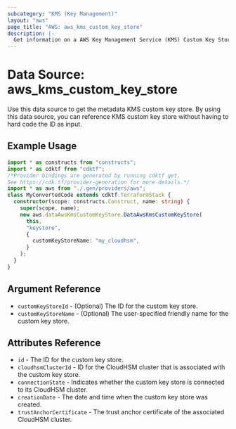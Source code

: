 ```yaml
---
subcategory: "KMS (Key Management)"
layout: "aws"
page_title: "AWS: aws_kms_custom_key_store"
description: |-
  Get information on a AWS Key Management Service (KMS) Custom Key Store
---
```


# Data Source: aws_kms_custom_key_store

Use this data source to get the metadata KMS custom key store.
By using this data source, you can reference KMS custom key store
without having to hard code the ID as input.

## Example Usage

```typescript
import * as constructs from "constructs";
import * as cdktf from "cdktf";
/*Provider bindings are generated by running cdktf get.
See https://cdk.tf/provider-generation for more details.*/
import * as aws from "./.gen/providers/aws";
class MyConvertedCode extends cdktf.TerraformStack {
  constructor(scope: constructs.Construct, name: string) {
    super(scope, name);
    new aws.dataAwsKmsCustomKeyStore.DataAwsKmsCustomKeyStore(
      this,
      "keystore",
      {
        customKeyStoreName: "my_cloudhsm",
      }
    );
  }
}

```

## Argument Reference

* `customKeyStoreId` - (Optional) The ID for the custom key store.
* `customKeyStoreName` - (Optional) The user-specified friendly name for the custom key store.

## Attributes Reference

* `id` - The ID for the custom key store.
* `cloudhsmClusterId` - ID for the CloudHSM cluster that is associated with the custom key store.
* `connectionState` - Indicates whether the custom key store is connected to its CloudHSM cluster.
* `creationDate` - The date and time when the custom key store was created.
* `trustAnchorCertificate` - The trust anchor certificate of the associated CloudHSM cluster.

<!-- cache-key: cdktf-0.17.0-pre.15 input-c0e124e89bab9e163d988eb1bab4ed42ec861d5313660846d2b83f677975a446 -->